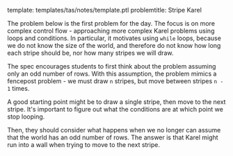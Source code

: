 template: templates/tas/notes/template.ptl
problemtitle: Stripe Karel

The problem below is the first problem for the day.  The focus is on more complex control flow - approaching more complex Karel problems using loops and conditions.  In particular, it motivates using `while` loops, because we do not know the size of the world, and therefore do not know how long each stripe should be, nor how many stripes we will draw.

The spec encourages students to first think about the problem assuming only an odd number of rows.  With this assumption, the problem mimics a fencepost problem - we must draw `n` stripes, but move between stripes `n - 1` times.

A good starting point might be to draw a single stripe, then move to the next stripe.  It's important to figure out what the conditions are at which point we stop looping.

Then, they should consider what happens when we no longer can assume that the world has an odd number of rows.  The answer is that Karel might run into a wall when trying to move to the next stripe.